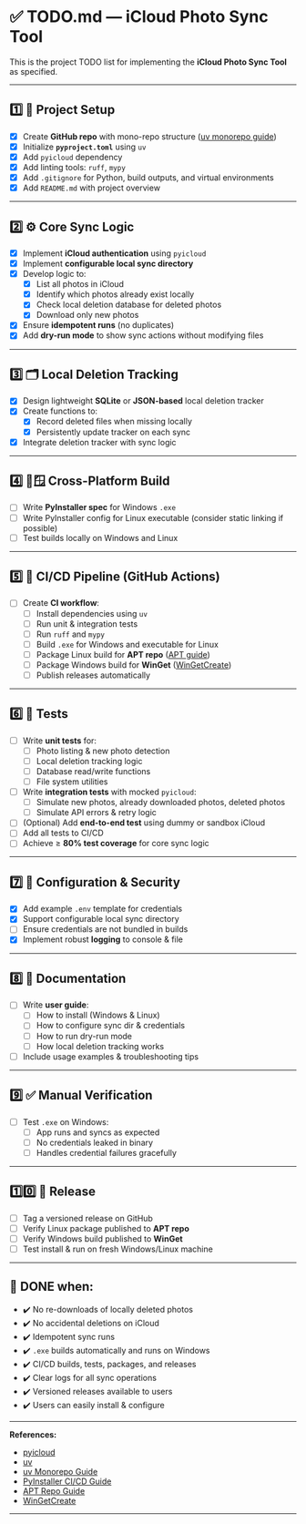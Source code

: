 # ✅ TODO.md — iCloud Photo Sync Tool

This is the project TODO list for implementing the **iCloud Photo Sync Tool** as specified.

---

## 1️⃣ 📁 Project Setup

- [x] Create **GitHub repo** with mono-repo structure ([uv monorepo guide](https://github.com/JasperHG90/uv-monorepo))
- [x] Initialize **`pyproject.toml`** using `uv`
- [x] Add `pyicloud` dependency
- [x] Add linting tools: `ruff`, `mypy`
- [x] Add `.gitignore` for Python, build outputs, and virtual environments
- [x] Add `README.md` with project overview

---

## 2️⃣ ⚙️ Core Sync Logic

- [x] Implement **iCloud authentication** using `pyicloud`
- [x] Implement **configurable local sync directory**
- [x] Develop logic to:
  - [x] List all photos in iCloud
  - [x] Identify which photos already exist locally
  - [x] Check local deletion database for deleted photos
  - [x] Download only new photos
- [x] Ensure **idempotent runs** (no duplicates)
- [x] Add **dry-run mode** to show sync actions without modifying files

---

## 3️⃣ 🗂️ Local Deletion Tracking

- [x] Design lightweight **SQLite** or **JSON-based** local deletion tracker
- [x] Create functions to:
  - [x] Record deleted files when missing locally
  - [x] Persistently update tracker on each sync
- [x] Integrate deletion tracker with sync logic

---

## 4️⃣ 🐧🪟 Cross-Platform Build

- [ ] Write **PyInstaller spec** for Windows `.exe`
- [ ] Write PyInstaller config for Linux executable (consider static linking if possible)
- [ ] Test builds locally on Windows and Linux

---

## 5️⃣ 🔁 CI/CD Pipeline (GitHub Actions)

- [ ] Create **CI workflow**:
  - [ ] Install dependencies using `uv`
  - [ ] Run unit & integration tests
  - [ ] Run `ruff` and `mypy`
  - [ ] Build `.exe` for Windows and executable for Linux
  - [ ] Package Linux build for **APT repo** ([APT guide](https://www.ms8.com/how-to-submit-your-application-to-the-official-apt-repository))
  - [ ] Package Windows build for **WinGet** ([WinGetCreate](https://techwatching.dev/posts/wingetcreate))
  - [ ] Publish releases automatically

---

## 6️⃣ 🧪 Tests

- [ ] Write **unit tests** for:
  - [ ] Photo listing & new photo detection
  - [ ] Local deletion tracking logic
  - [ ] Database read/write functions
  - [ ] File system utilities
- [ ] Write **integration tests** with mocked `pyicloud`:
  - [ ] Simulate new photos, already downloaded photos, deleted photos
  - [ ] Simulate API errors & retry logic
- [ ] (Optional) Add **end-to-end test** using dummy or sandbox iCloud
- [ ] Add all tests to CI/CD
- [ ] Achieve ≥ **80% test coverage** for core sync logic

---

## 7️⃣ 🧩 Configuration & Security

- [x] Add example `.env` template for credentials
- [x] Support configurable local sync directory
- [ ] Ensure credentials are not bundled in builds
- [x] Implement robust **logging** to console & file

---

## 8️⃣ 📜 Documentation

- [ ] Write **user guide**:
  - [ ] How to install (Windows & Linux)
  - [ ] How to configure sync dir & credentials
  - [ ] How to run dry-run mode
  - [ ] How local deletion tracking works
- [ ] Include usage examples & troubleshooting tips

---

## 9️⃣ ✅ Manual Verification

- [ ] Test `.exe` on Windows:
  - [ ] App runs and syncs as expected
  - [ ] No credentials leaked in binary
  - [ ] Handles credential failures gracefully

---

## 1️⃣0️⃣ 🚀 Release

- [ ] Tag a versioned release on GitHub
- [ ] Verify Linux package published to **APT repo**
- [ ] Verify Windows build published to **WinGet**
- [ ] Test install & run on fresh Windows/Linux machine

---

## 🎉 DONE when:

- ✔️ No re-downloads of locally deleted photos  
- ✔️ No accidental deletions on iCloud  
- ✔️ Idempotent sync runs  
- ✔️ `.exe` builds automatically and runs on Windows  
- ✔️ CI/CD builds, tests, packages, and releases  
- ✔️ Clear logs for all sync operations  
- ✔️ Versioned releases available to users  
- ✔️ Users can easily install & configure  

---

**References:**  
- [pyicloud](https://pypi.org/project/pyicloud/)  
- [uv](https://docs.astral.sh/uv/)  
- [uv Monorepo Guide](https://github.com/JasperHG90/uv-monorepo)  
- [PyInstaller CI/CD Guide](https://ragug.medium.com/ci-cd-pipeline-for-pyinstaller-on-github-actions-for-windows-7f8274349278)  
- [APT Repo Guide](https://www.ms8.com/how-to-submit-your-application-to-the-official-apt-repository)  
- [WinGetCreate](https://techwatching.dev/posts/wingetcreate)

---
